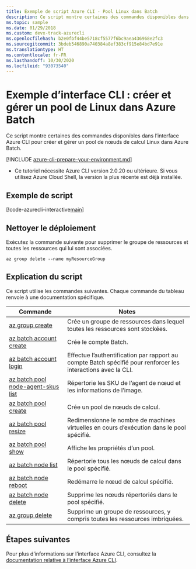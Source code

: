 ```yaml
---
title: Exemple de script Azure CLI - Pool Linux dans Batch
description: Ce script montre certaines des commandes disponibles dans l’interface Azure CLI pour créer et gérer un pool de nœuds de calcul Linux dans Azure Batch.
ms.topic: sample
ms.date: 01/29/2018
ms.custom: devx-track-azurecli
ms.openlocfilehash: b2e0fbf44be5718cf5577f6bc9aea436968e2fc3
ms.sourcegitcommit: 3bdeb546890a740384a8ef383cf915e84bd7e91e
ms.translationtype: HT
ms.contentlocale: fr-FR
ms.lasthandoff: 10/30/2020
ms.locfileid: "93073540"
---
```

# <a name="cli-example-create-and-manage-a-linux-pool-in-azure-batch"></a>Exemple d’interface CLI : créer et gérer un pool de Linux dans Azure Batch

Ce script montre certaines des commandes disponibles dans l’interface Azure CLI pour créer et gérer un pool de nœuds de calcul Linux dans Azure Batch.

[!INCLUDE [azure-cli-prepare-your-environment.md](../../../includes/azure-cli-prepare-your-environment.md)]

- Ce tutoriel nécessite Azure CLI version 2.0.20 ou ultérieure. Si vous utilisez Azure Cloud Shell, la version la plus récente est déjà installée. 

## <a name="example-script"></a>Exemple de script

[!code-azurecli-interactive[main](../../../cli_scripts/batch/manage-pool/manage-pool-linux.sh "Manage Linux Virtual Machine Pool")]

## <a name="clean-up-deployment"></a>Nettoyer le déploiement

Exécutez la commande suivante pour supprimer le groupe de ressources et toutes les ressources qui lui sont associées.

```azurecli-interactive
az group delete --name myResourceGroup
```

## <a name="script-explanation"></a>Explication du script

Ce script utilise les commandes suivantes. Chaque commande du tableau renvoie à une documentation spécifique.

| Commande | Notes |
|---|---|
| [az group create](/cli/azure/group#az-group-create) | Crée un groupe de ressources dans lequel toutes les ressources sont stockées. |
| [az batch account create](/cli/azure/batch/account#az-batch-account-create) | Crée le compte Batch. |
| [az batch account login](/cli/azure/batch/account#az-batch-account-login) | Effectue l’authentification par rapport au compte Batch spécifié pour renforcer les interactions avec la CLI.  |
| [az batch pool node-agent-skus list](../batch-linux-nodes.md#list-of-virtual-machine-images) | Répertorie les SKU de l’agent de nœud et les informations de l’image.  |
| [az batch pool create](/cli/azure/batch/pool#az-batch-pool-create) | Crée un pool de nœuds de calcul.  |
| [az batch pool resize](/cli/azure/batch/pool#az-batch-pool-resize) | Redimensionne le nombre de machines virtuelles en cours d’exécution dans le pool spécifié.  |
| [az batch pool show](/cli/azure/batch/pool#az-batch-pool-show) | Affiche les propriétés d’un pool.  |
| [az batch node list](/cli/azure/batch/node#az-batch-node-list) | Répertorie tous les nœuds de calcul dans le pool spécifié.  |
| [az batch node reboot](/cli/azure/batch/node#az-batch-node-reboot) | Redémarre le nœud de calcul spécifié.  |
| [az batch node delete](/cli/azure/batch/node#az-batch-node-delete) | Supprime les nœuds répertoriés dans le pool spécifié.  |
| [az group delete](/cli/azure/group#az-group-delete) | Supprime un groupe de ressources, y compris toutes les ressources imbriquées. |

## <a name="next-steps"></a>Étapes suivantes

Pour plus d’informations sur l’interface Azure CLI, consultez la [documentation relative à l’interface Azure CLI](/cli/azure).
